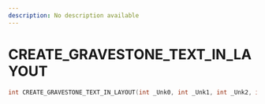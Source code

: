 ```yaml
---
description: No description available 
---
```


# CREATE_GRAVESTONE_TEXT_IN_LAYOUT

```cpp
int CREATE_GRAVESTONE_TEXT_IN_LAYOUT(int _Unk0, int _Unk1, int _Unk2, int _Unk3, int _Unk4, int _Unk5);
```